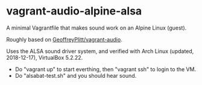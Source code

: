 vagrant-audio-alpine-alsa
=========================

A minimal Vagrantfile that makes sound work on an Alpine Linux (guest).

Roughly based on [GeoffreyPlitt/vagrant-audio](https://github.com/GeoffreyPlitt/vagrant-audio).

Uses the ALSA sound driver system, and verified with Arch Linux (updated, 2018-12-17), VirtualBox 5.2.22.

- Do "vagrant up" to start everthing, then "vagrant ssh" to login to the VM.
- Do "alsabat-test.sh" and you should hear sound.
